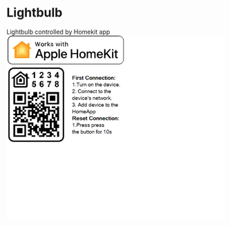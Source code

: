 # Lightbulb
Lightbulb controlled by Homekit app
![](https://github.com/Kamilkim/Lightbulb/blob/master/Label.png)
